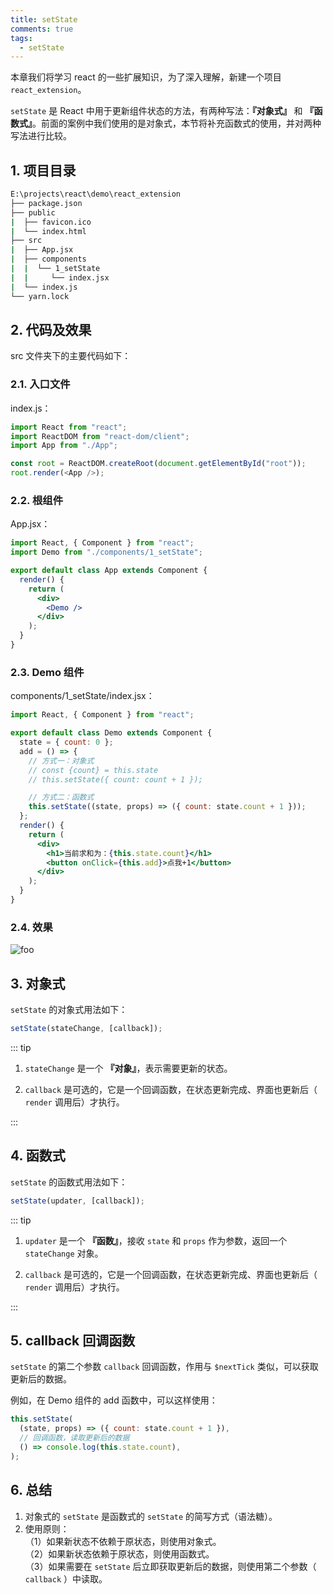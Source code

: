 ```yaml
---
title: setState
comments: true
tags:
  - setState
---
```


本章我们将学习 react 的一些扩展知识，为了深入理解，新建一个项目 `react_extension`。

`setState` 是 React 中用于更新组件状态的方法，有两种写法：**『对象式』** 和 **『函数式』**。前面的案例中我们使用的是对象式，本节将补充函数式的使用，并对两种写法进行比较。

## 1. 项目目录

```sh
E:\projects\react\demo\react_extension
├── package.json
├── public
|  ├── favicon.ico
|  └── index.html
├── src
|  ├── App.jsx
|  ├── components
|  |  └── 1_setState
|  |     └── index.jsx
|  └── index.js
└── yarn.lock
```

## 2. 代码及效果

src 文件夹下的主要代码如下：

### 2.1. 入口文件

index.js：

```js
import React from "react";
import ReactDOM from "react-dom/client";
import App from "./App";

const root = ReactDOM.createRoot(document.getElementById("root"));
root.render(<App />);
```

### 2.2. 根组件

App.jsx：

```jsx
import React, { Component } from "react";
import Demo from "./components/1_setState";

export default class App extends Component {
  render() {
    return (
      <div>
        <Demo />
      </div>
    );
  }
}
```

### 2.3. Demo 组件

components/1_setState/index.jsx：

```jsx
import React, { Component } from "react";

export default class Demo extends Component {
  state = { count: 0 };
  add = () => {
    // 方式一：对象式
    // const {count} = this.state
    // this.setState({ count: count + 1 });

    // 方式二：函数式
    this.setState((state, props) => ({ count: state.count + 1 }));
  };
  render() {
    return (
      <div>
        <h1>当前求和为：{this.state.count}</h1>
        <button onClick={this.add}>点我+1</button>
      </div>
    );
  }
}
```

### 2.4. 效果

<img class="zoomable" :src="$withBase('/images/screenshot/8/1/1.gif')" alt="foo">

## 3. 对象式

`setState` 的对象式用法如下：

```js
setState(stateChange, [callback]);
```

::: tip

1. `stateChange` 是一个 **『对象』**，表示需要更新的状态。

2. `callback` 是可选的，它是一个回调函数，在状态更新完成、界面也更新后（ `render` 调用后）才执行。

:::

## 4. 函数式

`setState` 的函数式用法如下：

```js
setState(updater, [callback]);
```

::: tip

1. `updater` 是一个 **『函数』**，接收 `state` 和 `props` 作为参数，返回一个 `stateChange` 对象。

2. `callback` 是可选的，它是一个回调函数，在状态更新完成、界面也更新后（ `render` 调用后）才执行。

:::

## 5. callback 回调函数

`setState` 的第二个参数 `callback` 回调函数，作用与 `$nextTick` 类似，可以获取更新后的数据。

例如，在 Demo 组件的 add 函数中，可以这样使用：

```js
this.setState(
  (state, props) => ({ count: state.count + 1 }),
  // 回调函数，读取更新后的数据
  () => console.log(this.state.count),
);
```

## 6. 总结

1. 对象式的 `setState` 是函数式的 `setState` 的简写方式（语法糖）。
2. 使用原则：  
   （1）如果新状态不依赖于原状态，则使用对象式。  
   （2）如果新状态依赖于原状态，则使用函数式。  
   （3）如果需要在 `setState` 后立即获取更新后的数据，则使用第二个参数（ `callback` ）中读取。
